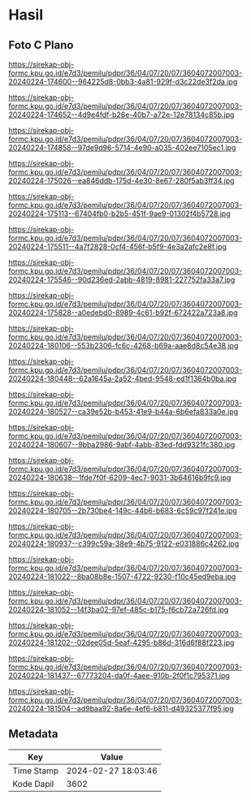 # Hasil

## Foto C Plano

https://sirekap-obj-formc.kpu.go.id/e7d3/pemilu/pdpr/36/04/07/20/07/3604072007003-20240224-174600--964225d8-0bb3-4a81-929f-d3c22de3f2da.jpg

https://sirekap-obj-formc.kpu.go.id/e7d3/pemilu/pdpr/36/04/07/20/07/3604072007003-20240224-174652--4d9e4fdf-b26e-40b7-a72e-12e78134c85b.jpg

https://sirekap-obj-formc.kpu.go.id/e7d3/pemilu/pdpr/36/04/07/20/07/3604072007003-20240224-174858--97de9d96-5714-4e90-a035-402ee7105ec1.jpg

https://sirekap-obj-formc.kpu.go.id/e7d3/pemilu/pdpr/36/04/07/20/07/3604072007003-20240224-175026--ea846ddb-175d-4e30-8e67-280f5ab3ff34.jpg

https://sirekap-obj-formc.kpu.go.id/e7d3/pemilu/pdpr/36/04/07/20/07/3604072007003-20240224-175113--67404fb0-b2b5-451f-9ae9-01302f4b5728.jpg

https://sirekap-obj-formc.kpu.go.id/e7d3/pemilu/pdpr/36/04/07/20/07/3604072007003-20240224-175511--4a7f2828-0cf4-456f-b5f9-4e3a2afc2e8f.jpg

https://sirekap-obj-formc.kpu.go.id/e7d3/pemilu/pdpr/36/04/07/20/07/3604072007003-20240224-175546--90d236ed-2abb-4819-8981-227752fa33a7.jpg

https://sirekap-obj-formc.kpu.go.id/e7d3/pemilu/pdpr/36/04/07/20/07/3604072007003-20240224-175828--a0edebd0-8989-4c61-b92f-672422a723a8.jpg

https://sirekap-obj-formc.kpu.go.id/e7d3/pemilu/pdpr/36/04/07/20/07/3604072007003-20240224-180106--553b2306-fc6c-4268-b69a-aae8d8c54e38.jpg

https://sirekap-obj-formc.kpu.go.id/e7d3/pemilu/pdpr/36/04/07/20/07/3604072007003-20240224-180448--62a1645a-2a52-4bed-9548-ed1f1364b0ba.jpg

https://sirekap-obj-formc.kpu.go.id/e7d3/pemilu/pdpr/36/04/07/20/07/3604072007003-20240224-180527--ca39e52b-b453-41e9-b44a-6b6efa833a0e.jpg

https://sirekap-obj-formc.kpu.go.id/e7d3/pemilu/pdpr/36/04/07/20/07/3604072007003-20240224-180607--9bba2986-9abf-4abb-83ed-fdd9321fc380.jpg

https://sirekap-obj-formc.kpu.go.id/e7d3/pemilu/pdpr/36/04/07/20/07/3604072007003-20240224-180638--1fde7f0f-6209-4ec7-9031-3b64616b9fc9.jpg

https://sirekap-obj-formc.kpu.go.id/e7d3/pemilu/pdpr/36/04/07/20/07/3604072007003-20240224-180705--2b730be4-149c-44b6-b683-6c59c97f241e.jpg

https://sirekap-obj-formc.kpu.go.id/e7d3/pemilu/pdpr/36/04/07/20/07/3604072007003-20240224-180937--c399c59a-38e9-4b75-9122-e031886c4262.jpg

https://sirekap-obj-formc.kpu.go.id/e7d3/pemilu/pdpr/36/04/07/20/07/3604072007003-20240224-181022--8ba08b8e-1507-4722-9230-f10c45ed9eba.jpg

https://sirekap-obj-formc.kpu.go.id/e7d3/pemilu/pdpr/36/04/07/20/07/3604072007003-20240224-181052--14f3ba02-97ef-485c-b175-f6cb72a726fd.jpg

https://sirekap-obj-formc.kpu.go.id/e7d3/pemilu/pdpr/36/04/07/20/07/3604072007003-20240224-181202--02dee05d-5eaf-4295-b86d-316d6f88f223.jpg

https://sirekap-obj-formc.kpu.go.id/e7d3/pemilu/pdpr/36/04/07/20/07/3604072007003-20240224-181437--67773204-da0f-4aee-910b-2f0f1c795371.jpg

https://sirekap-obj-formc.kpu.go.id/e7d3/pemilu/pdpr/36/04/07/20/07/3604072007003-20240224-181504--ad9baa92-8a6e-4ef6-b811-d49325377f95.jpg


## Metadata

| Key        | Value               |
| ---------- | ------------------- |
| Time Stamp | 2024-02-27 18:03:46 |
| Kode Dapil | 3602                |



